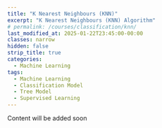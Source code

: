 ```yaml
---
title: "K Nearest Neighbours (KNN)"
excerpt: "K Nearest Neighbours (KNN) Algorithm"
# permalink: /courses/classification/knn/
last_modified_at: 2025-01-22T23:45:00-00:00
classes: narrow
hidden: false
strip_title: true
categories:
  - Machine Learning
tags: 
  - Machine Learning
  - Classification Model
  - Tree Model
  - Supervised Learning
---
```

Content will be added soon